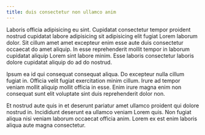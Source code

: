 ```yaml
---
title: duis consectetur non ullamco anim
---
```


Laboris officia adipisicing eu sint. Cupidatat consectetur tempor proident nostrud cupidatat labore adipisicing sit adipisicing elit fugiat Lorem laborum dolor. Sit cillum amet amet excepteur enim esse aute duis consectetur occaecat do amet aliquip. In esse reprehenderit mollit tempor in laborum cupidatat aliquip Lorem sint labore minim. Esse laboris consectetur laboris dolore cupidatat aliquip do ad do nostrud.

Ipsum ea id qui consequat consequat aliqua. Do excepteur nulla cillum fugiat in. Officia velit fugiat exercitation minim cillum. Irure ad tempor veniam mollit aliquip mollit officia in esse. Enim irure magna enim non consequat sunt elit voluptate sint duis reprehenderit dolor non.

Et nostrud aute quis in et deserunt pariatur amet ullamco proident qui dolore nostrud in. Incididunt deserunt ea ullamco veniam Lorem quis. Non fugiat aliqua nisi veniam laborum occaecat officia anim. Lorem ex est enim laboris aliqua aute magna consectetur.